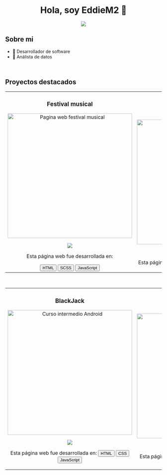 <div align="center">
    <h1 align="center">Hola, soy EddieM2 👋</h1>
      <img src="https://i.imgur.com/aIqzYuX.png">
    </div>

## Sobre mi

- 📲 Desarrollador de software
- 🎥 Análista de datos
<br>

## Proyectos destacados
<table>
<tr>
    <td width="50%">
    <h3 align="center">Festival musical</h3>
    <div align="center">
    <a href="https://github.com/EddieM2/Festival-Musical" target="_blank"><img src="https://i.imgur.com/wynNok8.jpg" width="400" alt="Pagina web festival musical"></a>
    <p>
    <a href="https://github.com/EddieM2/Festival-Musical" target="_blank">
    <img src="https://img.shields.io/badge/CÓDIGO-ff9?style=for-the-badge&logo=github&logoColor=black">
    </a>
    </p>
    <p>Esta página web fue desarrollada en:</p>
    <button>HTML</button>
    <button>SCSS</button>
    <button>JavaScript</button>
    </div>
                                                                                      
</td>

<td width="50%">
                   <br>
    <h3 align="center">Block de Café</h3>
    <div align="center">                                       
    <a href="https://github.com/EddieM2/BlogDeCafe" target="_blank"><img src="https://i.imgur.com/lIU8ppD.jpg" width="400" alt="Block de cafe"></a>
    <br>
    <p>
    <a href="https://github.com/EddieM2/BlogDeCafe" target="_blank">
    <img src="https://img.shields.io/badge/C%C3%93DIGO-80ffaa?style=for-the-badge&logo=github&logoColor=black">
    </a>
    </p>
    <p>Esta página web fue desarrollada en:
    <button>HTML</button>
    <button>SCSS</button>
    </p>
    </div>                                                             
    </table>                                                                                 
    </div>
    <br>

<table>
<tr>
<td width="50%">
<h3 align="center">BlackJack</h3>
<div align="center">
<a href="https://github.com/EddieM2/Blackjack" target="_blank"><img src="https://i.imgur.com/w71VkXP.jpg" width="400" alt="Curso intermedio Android"></a>
<p>
<a href="https://github.com/EddieM2/Blackjack" target="_blank">
<img src="https://img.shields.io/badge/CÓDIGO-ff9?style=for-the-badge&logo=github&logoColor=black">
</a>
</p>
<p>Esta página web fue desarrollada en:
    <button>HTML</button>
    <button>CSS</button>
    <button>JavaScript</button>
    </p>
</div>
                                                                                      
</td>       

<td width="50%">
<h3 align="center">FrondEnd Store</h3>
<div align="center">
<a href="https://github.com/EddieM2/Frond-End-Store" target="_blank"><img src="https://i.imgur.com/U9eSL4I.jpg" width="400" alt="Curso Kotlin Multiplatform"></a>
<p>
<a href="https://github.com/EddieM2/Frond-End-Store" target="_blank">
<img src="https://img.shields.io/badge/C%C3%93DIGO-cfaae0?style=for-the-badge&logo=github&logoColor=black">
</a>
</p>
<p>Esta página web fue desarrollada en:
    <button>HTML</button>
    <button>CSS</button>
    </p>
</div>
                                                                                      
</td>  
</table>                                                                                 
</div>
<br>

